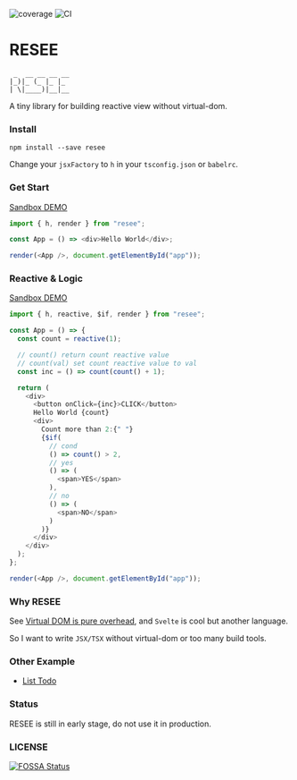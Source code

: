 ![coverage](https://codecov.io/gh/xcodebuild/resee/branch/master/graphs/badge.svg?branch=master)
![CI](https://github.com/xcodebuild/resee/workflows/CI/badge.svg)
# RESEE
```
 _  __ __ __ __
|_)|_ (_ |_ |_ 
| \|____)|__|__
```

A tiny library for building reactive view without virtual-dom.

### Install

```shell
npm install --save resee
```

Change your `jsxFactory` to `h` in your `tsconfig.json` or `babelrc`.

### Get Start
[Sandbox DEMO](https://codesandbox.io/s/loving-vaughan-29d2w?file=/src/index.tsx)

```js
import { h, render } from "resee";

const App = () => <div>Hello World</div>;

render(<App />, document.getElementById("app"));
```

### Reactive & Logic
[Sandbox DEMO](https://codesandbox.io/s/naughty-hill-ugkgj?file=/src/index.tsx:0-669)

```js
import { h, reactive, $if, render } from "resee";

const App = () => {
  const count = reactive(1);

  // count() return count reactive value
  // count(val) set count reactive value to val
  const inc = () => count(count() + 1);

  return (
    <div>
      <button onClick={inc}>CLICK</button>
      Hello World {count}
      <div>
        Count more than 2:{" "}
        {$if(
          // cond
          () => count() > 2,
          // yes
          () => (
            <span>YES</span>
          ),
          // no
          () => (
            <span>NO</span>
          )
        )}
      </div>
    </div>
  );
};

render(<App />, document.getElementById("app"));
```

### Why RESEE

See [Virtual DOM is pure overhead](https://svelte.dev/blog/virtual-dom-is-pure-overhead), and `Svelte` is cool but another language.

So I want to write `JSX/TSX` without virtual-dom or too many build tools.

### Other Example

- [List Todo](https://codesandbox.io/s/naughty-hill-ugkgj?file=/src/index.tsx)

### Status

RESEE is still in early stage, do not use it in production.

### LICENSE
[![FOSSA Status](https://app.fossa.com/api/projects/git%2Bgithub.com%2Fxcodebuild%2Fresee.svg?type=large)](https://app.fossa.com/projects/git%2Bgithub.com%2Fxcodebuild%2Fresee?ref=badge_large)
